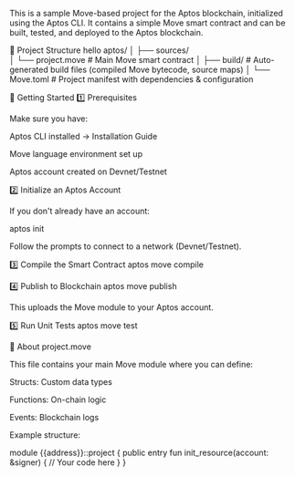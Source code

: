 This is a sample Move-based project for the Aptos blockchain, initialized using the Aptos CLI. It contains a simple Move smart contract and can be built, tested, and deployed to the Aptos blockchain.

📂 Project Structure
hello aptos/
│
├── sources/  
│   └── project.move        # Main Move smart contract
│
├── build/                  # Auto-generated build files (compiled Move bytecode, source maps)
│
└── Move.toml               # Project manifest with dependencies & configuration

🚀 Getting Started
1️⃣ Prerequisites

Make sure you have:

Aptos CLI installed → Installation Guide

Move language environment set up

Aptos account created on Devnet/Testnet

2️⃣ Initialize an Aptos Account

If you don't already have an account:

aptos init


Follow the prompts to connect to a network (Devnet/Testnet).

3️⃣ Compile the Smart Contract
aptos move compile

4️⃣ Publish to Blockchain
aptos move publish


This uploads the Move module to your Aptos account.

5️⃣ Run Unit Tests
aptos move test

📝 About project.move

This file contains your main Move module where you can define:

Structs: Custom data types

Functions: On-chain logic

Events: Blockchain logs

Example structure:

module {{address}}::project {
    public entry fun init_resource(account: &signer) {
        // Your code here
    }
}
